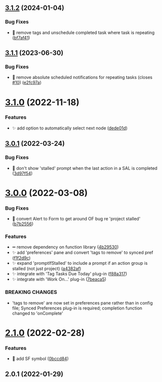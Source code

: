## [3.1.2](https://github.com/ksalzke/custom-complete-omnifocus-plugin/compare/v3.1.1...v3.1.2) (2024-01-04)


### Bug Fixes

* :bug: remove tags and unschedule completed task where task is repeating ([bf7af41](https://github.com/ksalzke/custom-complete-omnifocus-plugin/commit/bf7af41d12e78b2df73a248adbbd9791d01b8898))



## [3.1.1](https://github.com/ksalzke/custom-complete-omnifocus-plugin/compare/v3.1.0...v3.1.1) (2023-06-30)


### Bug Fixes

* :bug: remove absolute scheduled notifications for repeating tasks (closes [#10](https://github.com/ksalzke/custom-complete-omnifocus-plugin/issues/10)) ([e2fc97a](https://github.com/ksalzke/custom-complete-omnifocus-plugin/commit/e2fc97ad36d991209f1a7f59fad0d3b060b06446))



# [3.1.0](https://github.com/ksalzke/custom-complete-omnifocus-plugin/compare/v3.0.1...v3.1.0) (2022-11-18)


### Features

* :sparkles: add option to automatically select next node ([dede01d](https://github.com/ksalzke/custom-complete-omnifocus-plugin/commit/dede01d6eaa10f5e11c4bd8a945b3e5245e89858))



## [3.0.1](https://github.com/ksalzke/custom-complete-omnifocus-plugin/compare/v3.0.0...v3.0.1) (2022-03-24)


### Bug Fixes

* :bug: don't show 'stalled' prompt when the last action in a SAL is completed ([3d97f54](https://github.com/ksalzke/custom-complete-omnifocus-plugin/commit/3d97f54df55ae0cb565e262ecbe178e1145957ae))



# [3.0.0](https://github.com/ksalzke/custom-complete-omnifocus-plugin/compare/v2.1.0...v3.0.0) (2022-03-08)


### Bug Fixes

* :bug: convert Alert to Form to get around OF bug re 'project stalled' ([b7b2556](https://github.com/ksalzke/custom-complete-omnifocus-plugin/commit/b7b2556f659e3e7489cec20b1f25cc5a2fb376aa))


### Features

* :heavy_minus_sign: remove dependency on function library ([4b29530](https://github.com/ksalzke/custom-complete-omnifocus-plugin/commit/4b29530bac79fb460cd2dd7148d1d3f63d8a345f))
* :sparkles: add 'preferences' pane and convert 'tags to remove' to synced pref ([f1f2d9c](https://github.com/ksalzke/custom-complete-omnifocus-plugin/commit/f1f2d9c99f1544c2756490a2b74124d7ce5df76f))
* :sparkles: expand 'promptIfStalled' to include a prompt if an action group is stalled (not just project) ([a4382af](https://github.com/ksalzke/custom-complete-omnifocus-plugin/commit/a4382afdef4d95bdb744e7ced9b8b155dc6bb49c))
* :sparkles: integrate with 'Tag Tasks Due Today' plug-in ([f88a317](https://github.com/ksalzke/custom-complete-omnifocus-plugin/commit/f88a317d1c7244ecceaaa79f4cb3e863c489b031))
* :sparkles: integrate with 'Work On...' plug-in ([7beaca5](https://github.com/ksalzke/custom-complete-omnifocus-plugin/commit/7beaca5011dd3f72e42440ecb66afac2fd075c74))


### BREAKING CHANGES

* 'tags to remove' are now set in preferences pane rather than in config file; Synced Preferences plug-in is required; completion function changed to 'onComplete'



# [2.1.0](https://github.com/ksalzke/custom-complete-omnifocus-plugin/compare/v2.0.1...v2.1.0) (2022-02-28)


### Features

* :lipstick: add SF symbol ([0bccd84](https://github.com/ksalzke/custom-complete-omnifocus-plugin/commit/0bccd8408a243aadcd1c4559c702627c68b2ccd4))



## 2.0.1 (2022-01-29)



